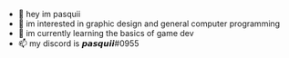 - 👋 hey im pasquii
- 👀 im interested in graphic design and general computer programming
- 🌱 im currently learning the basics of game dev
- 📫 my discord is 𝙥𝙖𝙨𝙦𝙪𝙞𝙞#0955
